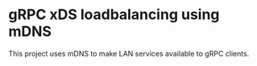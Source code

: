 # gRPC xDS loadbalancing using mDNS

This project uses mDNS to make LAN services available to gRPC clients.
